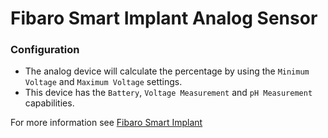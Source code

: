 # Fibaro Smart Implant Analog Sensor
### Configuration
* The analog device will calculate the percentage by using the `Minimum Voltage` and `Maximum Voltage` settings.
* This device has the `Battery`, `Voltage Measurement` and `pH Measurement` capabilities.

For more information see [Fibaro Smart Implant](/devicetypes/ovidiupruteanu/fibaro-smart-implant.src)
